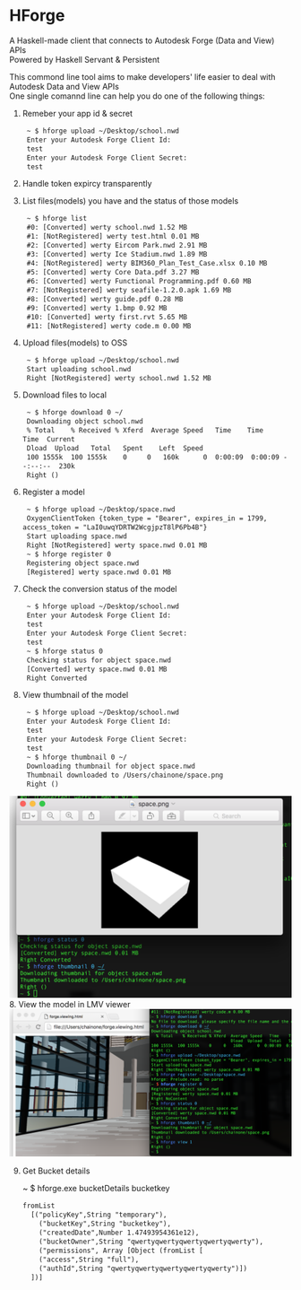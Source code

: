 # HForge
A Haskell-made client that connects to Autodesk Forge (Data and View) APIs    
Powered by Haskell Servant & Persistent    

This commond line tool aims to make developers' life easier to deal with Autodesk Data and View APIs    
One single comannd line can help you do one of the following things:    
1. Remeber your app id & secret    

    	~ $ hforge upload ~/Desktop/school.nwd
    	Enter your Autodesk Forge Client Id:
    	test
    	Enter your Autodesk Forge Client Secret:
    	test

2. Handle token expircy transparently    
3. List files(models) you have and the status of those models  

    	~ $ hforge list
    	#0: [Converted] werty school.nwd 1.52 MB
    	#1: [NotRegistered] werty test.html 0.01 MB
    	#2: [Converted] werty Eircom Park.nwd 2.91 MB
    	#3: [Converted] werty Ice Stadium.nwd 1.89 MB
    	#4: [NotRegistered] werty BIM360_Plan_Test_Case.xlsx 0.10 MB
    	#5: [Converted] werty Core Data.pdf 3.27 MB
    	#6: [Converted] werty Functional Programming.pdf 0.60 MB
    	#7: [NotRegistered] werty seafile-1.2.0.apk 1.69 MB
    	#8: [Converted] werty guide.pdf 0.28 MB
    	#9: [Converted] werty 1.bmp 0.92 MB
    	#10: [Converted] werty first.rvt 5.65 MB
    	#11: [NotRegistered] werty code.m 0.00 MB

3. Upload files(models) to OSS    

    	~ $ hforge upload ~/Desktop/school.nwd
    	Start uploading school.nwd
    	Right [NotRegistered] werty school.nwd 1.52 MB

4. Download files to local    

        ~ $ hforge download 0 ~/
    	Downloading object school.nwd
    	% Total    % Received % Xferd  Average Speed   Time    Time     Time  Current
    	Dload  Upload   Total   Spent    Left  Speed
    	100 1555k  100 1555k    0     0   160k      0  0:00:09  0:00:09 --:--:--  230k
    	Right ()

5. Register a model    

    	~ $ hforge upload ~/Desktop/space.nwd
    	OxygenClientToken {token_type = "Bearer", expires_in = 1799, access_token = "LaI0uwqYDRTW2WcgjpzT8lP6Pb4B"}
    	Start uploading space.nwd
    	Right [NotRegistered] werty space.nwd 0.01 MB
    	~ $ hforge register 0
    	Registering object space.nwd
    	[Registered] werty space.nwd 0.01 MB

6. Check the conversion status of the model    

    	~ $ hforge upload ~/Desktop/school.nwd
    	Enter your Autodesk Forge Client Id:
    	test
    	Enter your Autodesk Forge Client Secret:
    	test
    	~ $ hforge status 0
    	Checking status for object space.nwd
    	[Converted] werty space.nwd 0.01 MB
    	Right Converted

7. View thumbnail of the model    

    	~ $ hforge upload ~/Desktop/school.nwd
    	Enter your Autodesk Forge Client Id:
    	test
    	Enter your Autodesk Forge Client Secret:
    	test
    	~ $ hforge thumbnail 0 ~/
    	Downloading thumbnail for object space.nwd
    	Thumbnail downloaded to /Users/chainone/space.png
    	Right ()
![](thumbnailScreen.png)
8. View the model in LMV viewer
![](modelScreen.png)

9. Get Bucket details

      ~ $ hforge.exe bucketDetails bucketkey
      ```
      fromList
        [("policyKey",String "temporary"),
          ("bucketKey",String "bucketkey"),
          ("createdDate",Number 1.47493954361e12),
          ("bucketOwner",String "qwertyqwertyqwertyqwertyqwerty"),
          ("permissions", Array [Object (fromList [
          ("access",String "full"),
          ("authId",String "qwertyqwertyqwertyqwertyqwerty")])
        ])]
  
